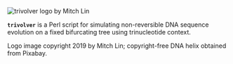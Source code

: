 <img src="https://github.com/chasewnelson/trivolver/blob/master/trivolver_logo.png?raw=true" title="trivolver logo by Mitch Lin" alt="trivolver logo by Mitch Lin" align="middle">

**`trivolver`** is a Perl script for simulating non-reversible DNA sequence evolution on a fixed bifurcating tree using trinucleotide context.

Logo image copyright 2019 by Mitch Lin; copyright-free DNA helix obtained from Pixabay.